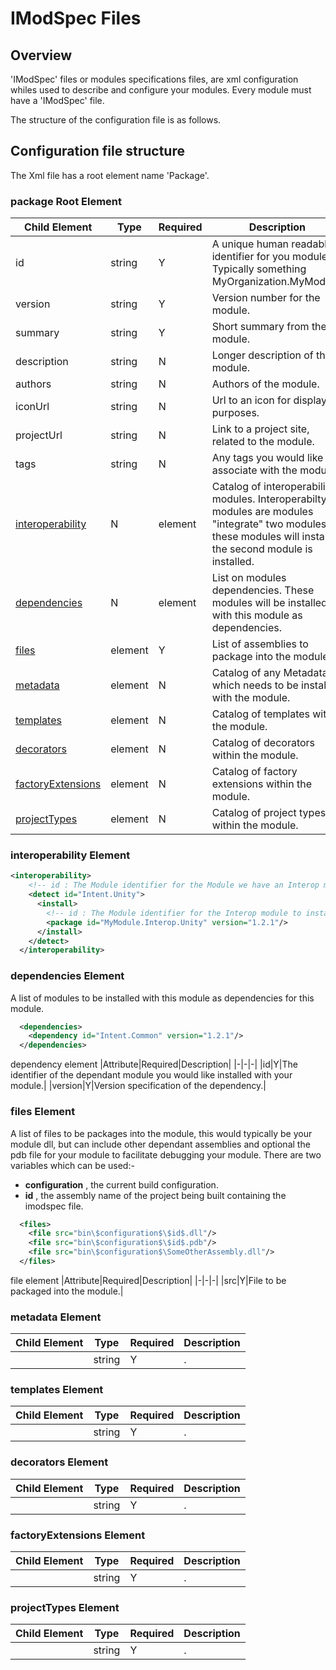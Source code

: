 # IModSpec Files

## Overview

'IModSpec' files or modules specifications files, are xml configuration whiles used to describe and configure your modules. Every module must have a 'IModSpec' file. 

The structure of the configuration file is as follows.

## Configuration file structure

The Xml file has a root element name 'Package'.

### package Root Element

|Child Element|Type|Required|Description|
|-|-|-|-|
|id|string|Y|A unique human readable identifier for you module. Typically something MyOrganization.MyModule. |
|version|string|Y|Version number for the module.|
|summary|string|Y|Short summary from the module.|
|description|string|N|Longer description of the module.|
|authors|string|N|Authors of the module.|
|iconUrl|string|N|Url to an icon for display purposes.|
|projectUrl|string|N|Link to a project site, related to the module.|
|tags|string|N|Any tags you would like to associate with the module.|
|[interoperability](#interoperability-element)|N|element|Catalog of interoperability modules. Interoperabilty modules are modules "integrate" two modules, these modules will install if the second module is installed. |
|[dependencies](#dependencies-element)|N|element|List on modules dependencies. These modules will be installed with this module as dependencies.|
|[files](#files-element)|element|Y|List of assemblies to package into the module.|
|[metadata](#metadata-element)|element|N|Catalog of any Metadata which needs to be installed with the module.|
|[templates](#templates-element)|element|N|Catalog of templates within the module.|
|[decorators](#decorators-element)|element|N|Catalog of decorators within the module.|
|[factoryExtensions](#factoryExtensions-element)|element|N|Catalog of factory extensions within the module.|
|[projectTypes](#projectTypes-element)|element|N|Catalog of project types within the module.|


### interoperability Element

```xml
<interoperability>
    <!-- id : The Module identifier for the Module we have an Interop module for  -->
    <detect id="Intent.Unity">
      <install>
        <!-- id : The Module identifier for the Interop module to install  -->
        <package id="MyModule.Interop.Unity" version="1.2.1"/>
      </install>
    </detect>
  </interoperability>
```

### dependencies Element

A list of modules to be installed with this module as dependencies for this module.

```xml
  <dependencies>
    <dependency id="Intent.Common" version="1.2.1"/>
  </dependencies>
```

dependency element
|Attribute|Required|Description|
|-|-|-|
|id|Y|The identifier of the dependant module you would like installed with your module.|
|version|Y|Version specification of the dependency.|

### files Element

A list of files to be packages into the module, this would typically be your module dll, but can include other dependant assemblies and optional the pdb file for your module to facilitate debugging your module. There are two variables which can be used:-
- **configuration** , the current build configuration.
- **id** , the assembly name of the project being built containing the imodspec file.

```xml
  <files>
    <file src="bin\$configuration$\$id$.dll"/>
    <file src="bin\$configuration$\$id$.pdb"/>
    <file src="bin\$configuration$\SomeOtherAssembly.dll"/>
  </files>
```

file element
|Attribute|Required|Description|
|-|-|-|
|src|Y|File to be packaged into the module.|

### metadata Element

|Child Element|Type|Required|Description|
|-|-|-|-|
||string|Y|.|

### templates Element

|Child Element|Type|Required|Description|
|-|-|-|-|
||string|Y|.|

### decorators Element

|Child Element|Type|Required|Description|
|-|-|-|-|
||string|Y|.|

### factoryExtensions Element

|Child Element|Type|Required|Description|
|-|-|-|-|
||string|Y|.|

### projectTypes Element

|Child Element|Type|Required|Description|
|-|-|-|-|
||string|Y|.|
